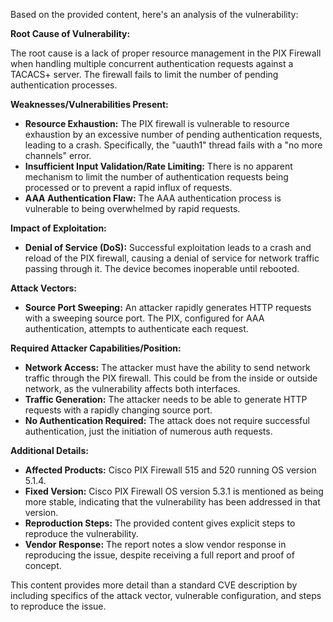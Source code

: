 Based on the provided content, here's an analysis of the vulnerability:

**Root Cause of Vulnerability:**

The root cause is a lack of proper resource management in the PIX Firewall when handling multiple concurrent authentication requests against a TACACS+ server. The firewall fails to limit the number of pending authentication processes.

**Weaknesses/Vulnerabilities Present:**

*   **Resource Exhaustion:** The PIX firewall is vulnerable to resource exhaustion by an excessive number of pending authentication requests, leading to a crash. Specifically, the "uauth1" thread fails with a "no more channels" error.
*   **Insufficient Input Validation/Rate Limiting:** There is no apparent mechanism to limit the number of authentication requests being processed or to prevent a rapid influx of requests.
*  **AAA Authentication Flaw:** The AAA authentication process is vulnerable to being overwhelmed by rapid requests.

**Impact of Exploitation:**

*   **Denial of Service (DoS):** Successful exploitation leads to a crash and reload of the PIX firewall, causing a denial of service for network traffic passing through it. The device becomes inoperable until rebooted.

**Attack Vectors:**

*   **Source Port Sweeping:** An attacker rapidly generates HTTP requests with a sweeping source port. The PIX, configured for AAA authentication, attempts to authenticate each request.

**Required Attacker Capabilities/Position:**

*   **Network Access:** The attacker must have the ability to send network traffic through the PIX firewall. This could be from the inside or outside network, as the vulnerability affects both interfaces.
*   **Traffic Generation:** The attacker needs to be able to generate HTTP requests with a rapidly changing source port.
*   **No Authentication Required:** The attack does not require successful authentication, just the initiation of numerous auth requests.

**Additional Details:**

*   **Affected Products:** Cisco PIX Firewall 515 and 520 running OS version 5.1.4.
*   **Fixed Version:** Cisco PIX Firewall OS version 5.3.1 is mentioned as being more stable, indicating that the vulnerability has been addressed in that version.
*   **Reproduction Steps:** The provided content gives explicit steps to reproduce the vulnerability.
*   **Vendor Response:** The report notes a slow vendor response in reproducing the issue, despite receiving a full report and proof of concept.

This content provides more detail than a standard CVE description by including specifics of the attack vector, vulnerable configuration, and steps to reproduce the issue.